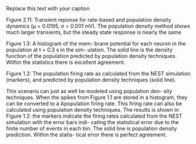Replace this text with your caption

Figure 2.11: Transient reponse for
rate-based and population density
dynamics (μ = 0.0195, σ = 0.001 mV).
The population density method shows
much larger transients, but the steady
state response is nearly the same

Figure 1.3: A histogram of the mem-
brane potential for each neuron in the
population at t = 0.3 s in the sim-
ulation. The solid line is the density
function of the population predicted
by population density techniques.
Within the statistics there is excellent
agreement.

Figure 1.2: The population firing rate
as calculated from the NEST simulation
(markers), and predicted by population
density techniques (solid line).

This scenario can just as well be modeled using population den-
sity techniques. When the spikes from Figure 1.1 are stored in a
histogram, they can be converted to a Apopulation firing rate. This
firing rate can also be calculated using population density techniques.
The results is shown in Figure 1.2: the markers indicate the firing
rates calculated from the NEST simulation with the error bars indi-
cating the statistical error due to the finite number of events in each
bin. The solid line is population density prediction. Within the statis-
tical error there is perfect agreement.